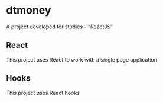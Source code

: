 # dtmoney
A project developed for studies - "ReactJS"

## React 
This project uses React to work with a single page application

## Hooks
This project uses React hooks
